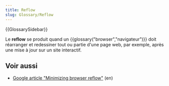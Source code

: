 ```yaml
---
title: Reflow
slug: Glossary/Reflow
---
```


{{GlossarySidebar}}

Le **reflow** se produit quand un {{glossary("browser","navigateur")}} doit réarranger et redessiner tout ou partie d'une page web, par exemple, après une mise à jour sur un site interactif.

## Voir aussi

- [Google article "Minimizing browser reflow"](https://developers.google.com/speed/articles/reflow) (en)
